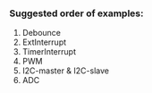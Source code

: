 ### Suggested order of examples:

1. Debounce
2. ExtInterrupt
3. TimerInterrupt
4. PWM
5. I2C-master & I2C-slave
6. ADC

